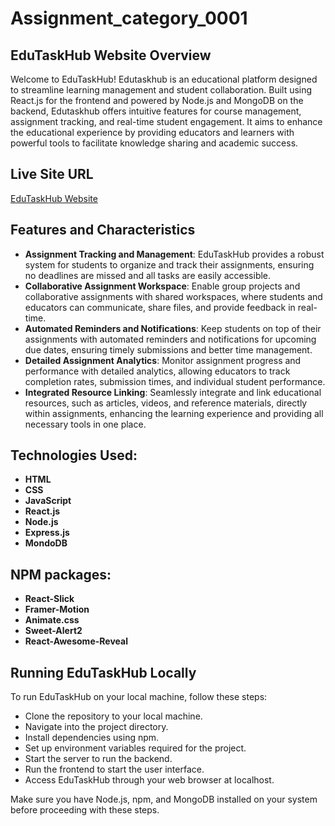 # Assignment_category_0001

## EduTaskHub Website Overview

Welcome to EduTaskHub! Edutaskhub is an educational platform designed to streamline learning management and student collaboration. Built using React.js for the frontend and powered by Node.js and MongoDB on the backend, Edutaskhub offers intuitive features for course management, assignment tracking, and real-time student engagement. It aims to enhance the educational experience by providing educators and learners with powerful tools to facilitate knowledge sharing and academic success.

## Live Site URL

[EduTaskHub Website](https://edutaskhub-80dcb.web.app//)

## Features and Characteristics

- **Assignment Tracking and Management**: EduTaskHub provides a robust system for students to organize and track their assignments, ensuring no deadlines are missed and all tasks are easily accessible.
- **Collaborative Assignment Workspace**: Enable group projects and collaborative assignments with shared workspaces, where students and educators can communicate, share files, and provide feedback in real-time.
- **Automated Reminders and Notifications**: Keep students on top of their assignments with automated reminders and notifications for upcoming due dates, ensuring timely submissions and better time management.
- **Detailed Assignment Analytics**: Monitor assignment progress and performance with detailed analytics, allowing educators to track completion rates, submission times, and individual student performance.
- **Integrated Resource Linking**: Seamlessly integrate and link educational resources, such as articles, videos, and reference materials, directly within assignments, enhancing the learning experience and providing all necessary tools in one place.


## Technologies Used:
- **HTML**
- **CSS**
- **JavaScript**
- **React.js**
- **Node.js**
- **Express.js**
- **MondoDB**


## NPM packages:
- **React-Slick**
- **Framer-Motion**
- **Animate.css**
- **Sweet-Alert2**
- **React-Awesome-Reveal**

## Running EduTaskHub Locally

To run EduTaskHub on your local machine, follow these steps:

   - Clone the repository to your local machine.
   - Navigate into the project directory.
   - Install dependencies using npm.
   - Set up environment variables required for the project.
   - Start the server to run the backend.
   - Run the frontend to start the user interface.
   - Access EduTaskHub through your web browser at localhost.

Make sure you have Node.js, npm, and MongoDB installed on your system before proceeding with these steps.

